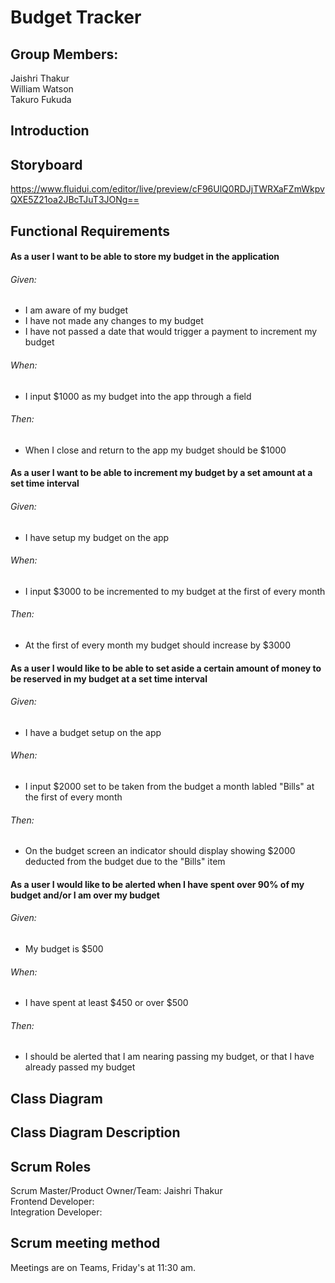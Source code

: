 # Budget Tracker
## Group Members: </br>
Jaishri Thakur </br>
William Watson </br>
Takuro Fukuda </br>

## Introduction

## Storyboard
https://www.fluidui.com/editor/live/preview/cF96UlQ0RDJjTWRXaFZmWkpvQXE5Z21oa2JBcTJuT3JONg==
## Functional Requirements
#### As a user I want to be able to store my budget in the application
###### Given:
* I am aware of my budget
* I have not made any changes to my budget
* I have not passed a date that would trigger a payment to increment my budget
###### When:
* I input $1000 as my budget into the app through a field
###### Then:
* When I close and return to the app my budget should be $1000

#### As a user I want to be able to increment my budget by a set amount at a set time interval
###### Given:
* I have setup my budget on the app
###### When:
* I input $3000 to be incremented to my budget at the first of every month
###### Then:
* At the first of every month my budget should increase by $3000

#### As a user I would like to be able to set aside a certain amount of money to be reserved in my budget at a set time interval
###### Given:
* I have a budget setup on the app
###### When:
* I input $2000 set to be taken from the budget a month labled "Bills" at the first of every month
###### Then:
* On the budget screen an indicator should display showing $2000 deducted from the budget due to the "Bills" item

#### As a user I would like to be alerted when I have spent over 90% of my budget and/or I am over my budget
###### Given:
* My budget is $500
###### When:
* I have spent at least $450 or over $500
###### Then:
* I should be alerted that I am nearing passing my budget, or that I have already passed my budget

## Class Diagram

## Class Diagram Description

## Scrum Roles
Scrum Master/Product Owner/Team: Jaishri Thakur </br>
Frontend Developer:    </br>
Integration Developer:

## Scrum meeting method
Meetings are on Teams, Friday's at 11:30 am. 
